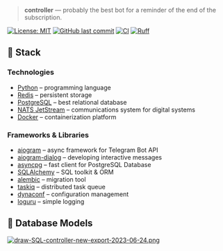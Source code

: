 > **controller** — probably the best bot for a reminder of the end of the subscription.

[![License: MIT](https://img.shields.io/badge/License-MIT-007EC7.svg?style=flat-square)](https://opensource.org/licenses/MIT)
[![GitHub last commit](https://img.shields.io/github/last-commit/Markushik/controller-new.svg?style=flat-square)](https://github.com/Markushik/controller-new)
[![CI](https://github.com/Markushik/controller-new/actions/workflows/CI.yaml/badge.svg?style=flat-square)](https://github.com/Markushik/controller-new/actions)
[![Ruff](https://img.shields.io/endpoint?url=https://raw.githubusercontent.com/charliermarsh/ruff/main/assets/badge/v2.json?style=flat-square)](https://github.com/astral-sh/ruff)

## 🚀 Stack

### Technologies
- [Python](https://www.python.org/) – programming language
- [Redis](https://redis.io/) – persistent storage
- [PostgreSQL](https://www.postgresql.org/) – best relational database
- [NATS JetStream](https://nats.io/) – communications system for digital systems
- [Docker](https://www.docker.com/) – containerization platform

### Frameworks & Libraries
- [aiogram](https://github.com/aiogram/aiogram) – async framework for Telegram Bot API
- [aiogram-dialog](https://github.com/Tishka17/aiogram_dialog) – developing interactive messages
- [asyncpg](https://github.com/MagicStack/asyncpg) – fast client for PostgreSQL Database
- [SQLAlchemy](https://github.com/sqlalchemy/sqlalchemy) – SQL toolkit & ORM 
- [alembic](https://github.com/sqlalchemy/alembic) – migration tool
- [taskiq](https://github.com/taskiq-python/taskiq) –  distributed task queue 
- [dynaconf](https://github.com/dynaconf/dynaconf) – configuration management
- [loguru](https://github.com/Delgan/loguru) – simple logging


## 🐘 Database Models
[![draw-SQL-controller-new-export-2023-06-24.png](https://i.postimg.cc/dV4hPNdG/draw-SQL-controller-new-export-2023-06-24.png)](https://postimg.cc/fVSzYK8b)


